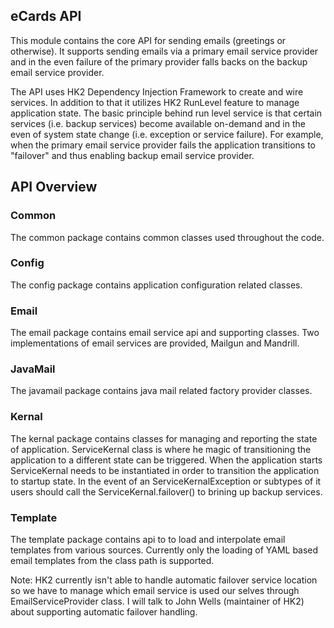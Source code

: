 ## eCards API

This module contains the core API for sending emails (greetings or otherwise).
It supports  sending emails via a primary email service provider and in the even
failure of the primary provider falls backs on the backup email service provider.

The API uses HK2 Dependency Injection Framework to create and wire services. In
addition to that it utilizes HK2 RunLevel feature to manage application state.
The basic principle behind run level service is that certain services
(i.e. backup services) become available on-demand and in the even of system state
change (i.e. exception or service failure). For example, when the primary email
service provider fails the application transitions to "failover" and thus
enabling backup email service provider.

## API Overview

### Common
The common package contains common classes used throughout the code.

### Config
The config package contains application configuration related classes.

### Email
The email package contains email service api and supporting classes. Two
implementations of email services are provided, Mailgun and Mandrill.

### JavaMail
The javamail package contains java mail related factory provider classes.

### Kernal
The kernal package contains classes for managing and reporting the state of
application. ServiceKernal class is where he magic of transitioning the
application to a different state can be triggered. When the application starts
ServiceKernal needs to be instantiated in order to transition the application to
startup state. In the event of an ServiceKernalException or subtypes of it users
should call the ServiceKernal.failover() to brining up backup services.

### Template
The template package contains api to to load and interpolate email templates
from various sources. Currently only the loading of YAML based email templates
from the class path is supported.

Note:
HK2 currently isn't able to handle automatic failover service location so we
have to manage which email service is used our selves through
EmailServiceProvider class. I will talk to John Wells (maintainer of HK2) about
supporting automatic failover handling.



